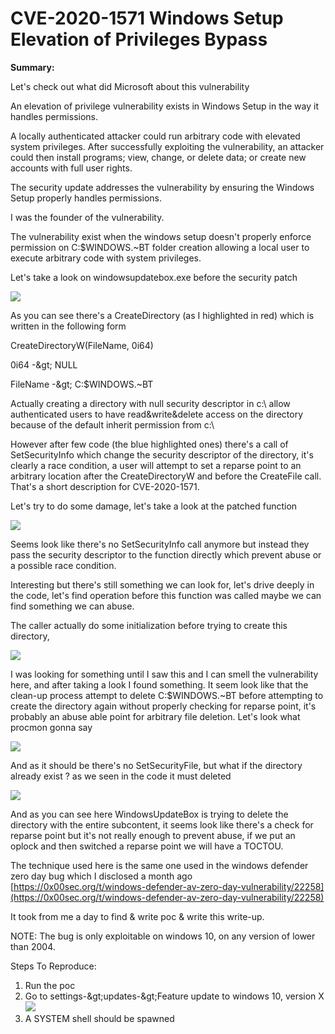 # **CVE-2020-1571 Windows Setup Elevation of Privileges Bypass**

**Summary:**

Let&#39;s check out what did Microsoft about this vulnerability

An elevation of privilege vulnerability exists in Windows Setup in the way it handles permissions.

A locally authenticated attacker could run arbitrary code with elevated system privileges. After successfully exploiting the vulnerability, an attacker could then install programs; view, change, or delete data; or create new accounts with full user rights.

The security update addresses the vulnerability by ensuring the Windows Setup properly handles permissions.

I was the founder of the vulnerability.

The vulnerability exist when the windows setup doesn&#39;t properly enforce permission on C:\$WINDOWS.~BT folder creation allowing a local user to execute arbitrary code with system privileges.

Let&#39;s take a look on windowsupdatebox.exe before the security patch

![](RackMultipart20200814-4-nu09im_html_f0260f7bed0fee0e.png)

As you can see there&#39;s a CreateDirectory (as I highlighted in red) which is written in the following form

CreateDirectoryW(FileName, 0i64)

0i64 -\&gt; NULL

FileName -\&gt; C:\$WINDOWS.~BT

Actually creating a directory with null security descriptor in c:\ allow authenticated users to have read&amp;write&amp;delete access on the directory because of the default inherit permission from c:\

However after few code (the blue highlighted ones) there&#39;s a call of SetSecurityInfo which change the security descriptor of the directory, it&#39;s clearly a race condition, a user will attempt to set a reparse point to an arbitrary location after the CreateDirectoryW and before the CreateFile call. That&#39;s a short description for CVE-2020-1571.

Let&#39;s try to do some damage, let&#39;s take a look at the patched function

![](RackMultipart20200814-4-nu09im_html_324a1643c70d8785.png)

Seems look like there&#39;s no SetSecurityInfo call anymore but instead they pass the security descriptor to the function directly which prevent abuse or a possible race condition.

Interesting but there&#39;s still something we can look for, let&#39;s drive deeply in the code, let&#39;s find operation before this function was called maybe we can find something we can abuse.

The caller actually do some initialization before trying to create this directory,

![](RackMultipart20200814-4-nu09im_html_b63bb74c9735af4.png)

I was looking for something until I saw this and I can smell the vulnerability here, and after taking a look I found something. It seem look like that the clean-up process attempt to delete C:\$WINDOWS.~BT before attempting to create the directory again without properly checking for reparse point, it&#39;s probably an abuse able point for arbitrary file deletion. Let&#39;s look what procmon gonna say

![](RackMultipart20200814-4-nu09im_html_868aa06f464fd974.png)

And as it should be there&#39;s no SetSecurityFile, but what if the directory already exist ? as we seen in the code it must deleted

![](RackMultipart20200814-4-nu09im_html_fcfc7e4ec48d342c.png)

And as you can see here WindowsUpdateBox is trying to delete the directory with the entire subcontent, it seems look like there&#39;s a check for reparse point but it&#39;s not really enough to prevent abuse, if we put an oplock and then switched a reparse point we will have a TOCTOU.

The technique used here is the same one used in the windows defender zero day bug which I disclosed a month ago [https://0x00sec.org/t/windows-defender-av-zero-day-vulnerability/22258](https://0x00sec.org/t/windows-defender-av-zero-day-vulnerability/22258)

It took from me a day to find &amp; write poc &amp; write this write-up.

NOTE: The bug is only exploitable on windows 10, on any version of lower than 2004.

Steps To Reproduce:

1. Run the poc
2. Go to settings-\&gt;updates-\&gt;Feature update to windows 10, version X ![](RackMultipart20200814-4-nu09im_html_57641a1c079d2d73.png)
3. A SYSTEM shell should be spawned
